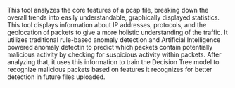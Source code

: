 This tool analyzes the core features of a pcap file, breaking down the overall trends into easily understandable, graphically displayed statistics. This tool displays information about IP addresses, protocols, and the geolocation of packets to give a more holistic understanding of the traffic. It utilizes traditional rule-based anomaly detection and Artificial Intelligence powered anomaly detectin to predict which packets contain potentially malicious activity by checking for suspicious activity within packets. After analyzing that, it uses this information to train the Decision Tree model to recognize malicious packets based on features it recognizes for better detection in future files uploaded.

